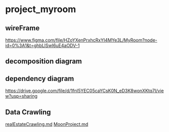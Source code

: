 # project_myroom

## wireFrame
https://www.figma.com/file/HZoYXenPrxhcRxYI4MYe3L/MyRoom?node-id=0%3A1&t=ghbLlSwI6uE4aODV-1

## decomposition diagram

## dependency diagram
https://drive.google.com/file/d/1fnI5YEC05caYCsK0N_eD3K8wonXKtq7I/view?usp=sharing

## Data Crawling
[realEstateCrawling.md](https://github.com/JungHyunMoon/project_myroom/files/10776405/realEstateCrawling.md)
[MoonProject.md](https://github.com/JungHyunMoon/project_myroom/files/10977262/MoonProject.md)
